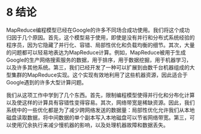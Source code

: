 # 8 结论

MapReduce编程模型已经在Google的许多不同场合成功使用。我们将这个成功归因于几个原因。首先，这个模型易于使用，即使是没有并行和分布式系统经验的程序员，因为它隐藏了并行化、容错、局部性优化和负载均衡的细节。其次，大量的问题都可以轻易地表达为MapReduce计算。例如，MapReduce被用于生成Google的生产网络搜索服务的数据，用于排序，用于数据挖掘，用于机器学习，以及许多其他系统。第三，我们已经开发了一种可以扩展到由数千台机器组成的大型集群的MapReduce实现。这个实现有效地利用了这些机器资源，因此适合于Google遇到的许多大型计算问题。

我们从这项工作中学到了几个东西。首先，限制编程模型使得并行化和分布化计算以及使这样的计算具有容错性变得容易。其次，网络带宽是稀缺资源。因此，我们系统中的一些优化都是为了减少跨网络发送的数据量：局部性优化允许我们从本地磁盘读取数据，将中间数据的单个副本写入本地磁盘可以节省网络带宽。第三，可以使用冗余执行来减少慢机器的影响，以及处理机器故障和数据丢失。